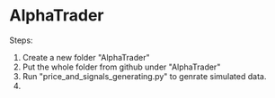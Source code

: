 # AlphaTrader

Steps:
1. Create a new folder "AlphaTrader"
2. Put the whole folder from github under "AlphaTrader"
3. Run "price_and_signals_generating.py" to genrate simulated data.
4. 
